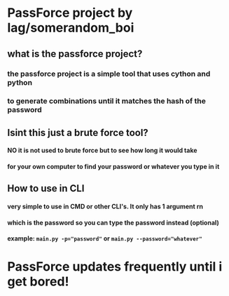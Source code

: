 # PassForce project by lag/somerandom_boi

## what is the passforce project?
### the passforce project is a simple tool that uses cython and python
### to generate combinations until it matches the hash of the password


## Isint this just a brute force tool?
#### NO it is not used to brute force but to see how long it would take
#### for your own computer to find your password or whatever you type in it

## How to use in CLI
#### very simple to use in CMD or other CLI's. It only has 1 argument rn
#### which is the password so you can type the password instead (optional)
#### example: `main.py -p="password"` or `main.py --password="whatever"`


# PassForce updates frequently until i get bored!